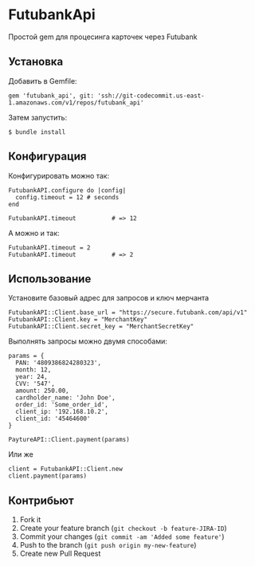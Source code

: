 # FutubankApi

Простой gem для процесинга карточек через Futubank

## Установка

Добавить в Gemfile:

    gem 'futubank_api', git: 'ssh://git-codecommit.us-east-1.amazonaws.com/v1/repos/futubank_api'

Затем запустить:

    $ bundle install

## Конфигурация

Конфигурировать можно так:

    FutubankAPI.configure do |config|
      config.timeout = 12 # seconds
    end

    FutubankAPI.timeout          # => 12

А можно и так:

    FutubankAPI.timeout = 2
    FutubankAPI.timeout          # => 2

## Использование

Установите базовый адрес для запросов и ключ мерчанта

    FutubankAPI::Client.base_url = "https://secure.futubank.com/api/v1"
    FutubankAPI::Client.key = "MerchantKey"
    FutubankAPI::Client.secret_key = "MerchantSecretKey"

Выполнять запросы можно двумя способами:

    params = {
      PAN: '4809386824280323',
      month: 12,
      year: 24,
      CVV: '547',
      amount: 250.00,
      cardholder_name: 'John Doe',
      order_id: 'Some_order_id',
      client_ip: '192.168.10.2',
      client_id: '45464600'
    }

    PaytureAPI::Client.payment(params)

Или же

    client = FutubankAPI::Client.new
    client.payment(params)

## Контрибьют

1. Fork it
2. Create your feature branch (`git checkout -b feature-JIRA-ID`)
3. Commit your changes (`git commit -am 'Added some feature'`)
4. Push to the branch (`git push origin my-new-feature`)
5. Create new Pull Request
